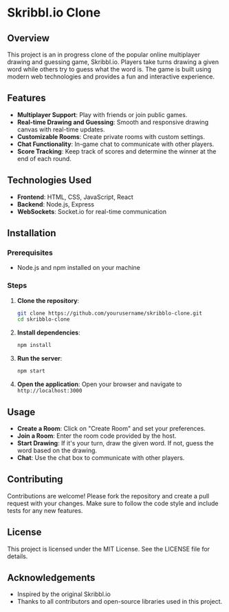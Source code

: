 # Skribbl.io Clone

## Overview
This project is an in progress clone of the popular online multiplayer drawing and guessing game, Skribbl.io. Players take turns drawing a given word while others try to guess what the word is. The game is built using modern web technologies and provides a fun and interactive experience.

## Features
- **Multiplayer Support**: Play with friends or join public games.
- **Real-time Drawing and Guessing**: Smooth and responsive drawing canvas with real-time updates.
- **Customizable Rooms**: Create private rooms with custom settings.
- **Chat Functionality**: In-game chat to communicate with other players.
- **Score Tracking**: Keep track of scores and determine the winner at the end of each round.

## Technologies Used
- **Frontend**: HTML, CSS, JavaScript, React
- **Backend**: Node.js, Express
- **WebSockets**: Socket.io for real-time communication

## Installation

### Prerequisites
- Node.js and npm installed on your machine

### Steps
1. **Clone the repository**:
    ```bash
    git clone https://github.com/yourusername/skribblo-clone.git
    cd skribblo-clone
    ```

2. **Install dependencies**:
    ```bash
    npm install
    ```

4. **Run the server**:
    ```bash
    npm start
    ```

5. **Open the application**:
    Open your browser and navigate to `http://localhost:3000`

## Usage
- **Create a Room**: Click on "Create Room" and set your preferences.
- **Join a Room**: Enter the room code provided by the host.
- **Start Drawing**: If it's your turn, draw the given word. If not, guess the word based on the drawing.
- **Chat**: Use the chat box to communicate with other players.

## Contributing
Contributions are welcome! Please fork the repository and create a pull request with your changes. Make sure to follow the code style and include tests for any new features.

## License
This project is licensed under the MIT License. See the LICENSE file for details.

## Acknowledgements
- Inspired by the original Skribbl.io
- Thanks to all contributors and open-source libraries used in this project.
